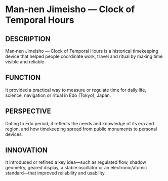 ---
---
# Man‑nen Jimeisho — Clock of Temporal Hours

## DESCRIPTION
Man‑nen Jimeisho — Clock of Temporal Hours is a historical timekeeping device that helped people coordinate work, travel and ritual by making time visible and reliable.

## FUNCTION
It provided a practical way to measure or regulate time for daily life, science, navigation or ritual in Edo (Tokyo), Japan.

## PERSPECTIVE
Dating to Edo period, it reflects the needs and knowledge of its era and region, and how timekeeping spread from public monuments to personal devices.

## INNOVATION
It introduced or refined a key idea—such as regulated flow, shadow geometry, geared display, a stable oscillator or an electronic/atomic standard—that improved reliability and usability.
